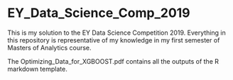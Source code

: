 # EY_Data_Science_Comp_2019
This is my solution to the EY Data Science Competition 2019. 
Everything in this repository is representative of my knowledge in my first semester of Masters of Analytics course. 

The Optimizing_Data_for_XGBOOST.pdf contains all the outputs of the R markdown template.  
